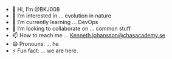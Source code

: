 - 👋 Hi, I’m @BKJ008
- 👀 I’m interested in ... evolution in nature
- 🌱 I’m currently learning ... DevOps
- 💞️ I’m looking to collaborate on ... common stuff
- 📫 How to reach me ... Kenneth.johansson@chasacademy.se 
- 😄 Pronouns: ... he
- ⚡ Fun fact: ... we are here.

<!---
BKJ008/BKJ008 is a ✨ special ✨ repository because its `README.md` (this file) appears on your GitHub profile.
You can click the Preview link to take a look at your changes.
--->
